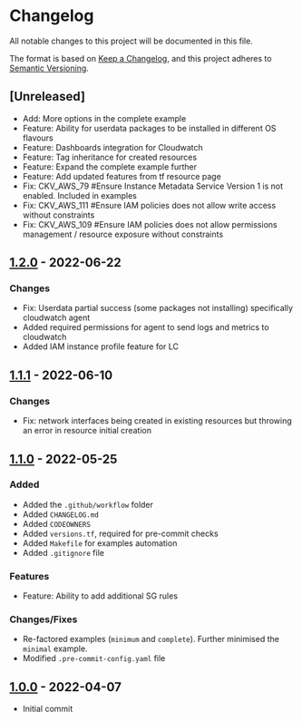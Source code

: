 # Changelog
All notable changes to this project will be documented in this file.

The format is based on [Keep a Changelog](https://keepachangelog.com/en/1.0.0/),
and this project adheres to [Semantic Versioning](https://semver.org/spec/v2.0.0.html).

## [Unreleased]
- Add: More options in the complete example
- Feature: Ability for userdata packages to be installed in different OS flavours
- Feature: Dashboards integration for Cloudwatch
- Feature: Tag inheritance for created resources
- Feature: Expand the complete example further
- Feature: Add updated features from tf resource page
- Fix: CKV_AWS_79 #Ensure Instance Metadata Service Version 1 is not enabled. Included in examples
- Fix: CKV_AWS_111 #Ensure IAM policies does not allow write access without constraints
- Fix: CKV_AWS_109 #Ensure IAM policies does not allow permissions management / resource exposure without constraints

## [1.2.0] - 2022-06-22
### Changes
- Fix: Userdata partial success (some packages not installing) specifically cloudwatch agent
- Added required permissions for agent to send logs and metrics to cloudwatch
- Added IAM instance profile feature for LC

[1.2.0]: https://github.com/boldlink/terraform-aws-autoscaling/releases/tag/1.2.0

## [1.1.1] - 2022-06-10
### Changes
- Fix: network interfaces being created in existing resources but throwing an error in resource initial creation

[1.1.1]: https://github.com/boldlink/terraform-aws-autoscaling/releases/tag/1.1.1

## [1.1.0] - 2022-05-25
### Added
- Added the `.github/workflow` folder
- Added `CHANGELOG.md`
- Added `CODEOWNERS`
- Added `versions.tf`, required for pre-commit checks
- Added `Makefile` for examples automation
- Added `.gitignore` file

### Features
- Feature: Ability to add additional SG rules

### Changes/Fixes
- Re-factored examples (`minimum` and `complete`). Further minimised the `minimal` example.
- Modified `.pre-commit-config.yaml` file

[1.1.0]: https://github.com/boldlink/terraform-aws-autoscaling/releases/tag/1.1.0

## [1.0.0] - 2022-04-07
- Initial commit

[1.0.0]: https://github.com/boldlink/terraform-aws-autoscaling/releases/tag/1.0.0

